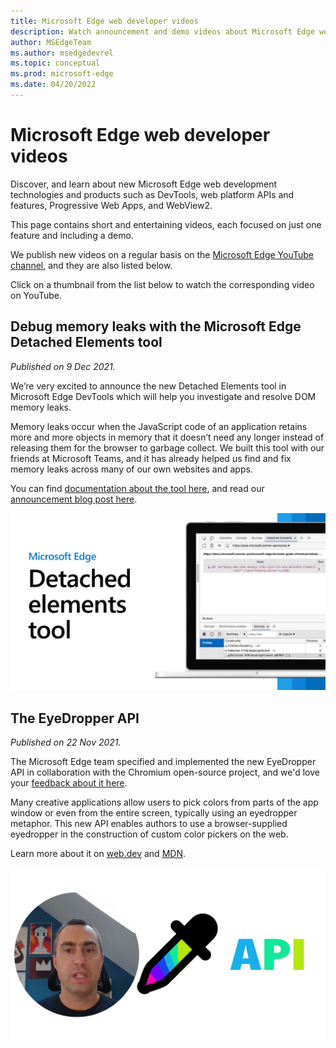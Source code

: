 ```yaml
---
title: Microsoft Edge web developer videos
description: Watch announcement and demo videos about Microsoft Edge web development technologies such as DevTools, Progressive Web App, Web platform features, WebView2, and more.
author: MSEdgeTeam
ms.author: msedgedevrel
ms.topic: conceptual
ms.prod: microsoft-edge
ms.date: 04/20/2022
---
```

# Microsoft Edge web developer videos

Discover, and learn about new Microsoft Edge web development technologies and products such as DevTools, web platform APIs and features, Progressive Web Apps, and WebView2.

This page contains short and entertaining videos, each focused on just one feature and including a demo.

We publish new videos on a regular basis on the [Microsoft Edge YouTube channel](https://www.youtube.com/channel/UCIGx7oT8p6-jUpOfg98yelA), and they are also listed below.

Click on a thumbnail from the list below to watch the corresponding video on YouTube.

<!-- To add a new video:
- Prepare the YouTube URL, thumbnail image, and description.
- Add a new H2 heading below this comment, with the name of the video.
- Add the publish date next (same as the one on YouTube).
- Place the description below that, fixing any links that came from YouTube and that might have been shortened.
- Place the video thumbnail image in the ./images folder.
- Add a markdown image below the description, with the thumbnail you added before, and link this image tag to the YouTube video. -->

## Debug memory leaks with the Microsoft Edge Detached Elements tool

_Published on 9 Dec 2021._

We’re very excited to announce the new Detached Elements tool in Microsoft Edge DevTools which will help you investigate and resolve DOM memory leaks.

Memory leaks occur when the JavaScript code of an application retains more and more objects in memory that it doesn’t need any longer instead of releasing them for the browser to garbage collect.
We built this tool with our friends at Microsoft Teams, and it has already helped us find and fix memory leaks across many of our own websites and apps.

You can find [documentation about the tool here](../devtools-guide-chromium/memory-problems/dom-leaks.md), and read our [announcement blog post here](https://blogs.windows.com/msedgedev/2021/12/09/debug-memory-leaks-detached-elements-tool-devtools/).

[![Thumbnail image for the Detached Elements video, showing the video title and a screenshot of the tool](./images/detached-elements.png)](https://www.youtube.com/watch?v=v2iy17ptmBk)
 
## The EyeDropper API

_Published on 22 Nov 2021._

The Microsoft Edge team specified and implemented the new EyeDropper API in collaboration with the Chromium open-source project, and we'd love your [feedback about it here](https://github.com/WICG/eyedropper-api/issues).

Many creative applications allow users to pick colors from parts of the app window or even from the entire screen, typically using an eyedropper metaphor. This new  API enables authors to use a browser-supplied eyedropper in the construction of custom color pickers on the web.

Learn more about it on [web.dev](https://web.dev/eyedropper/) and [MDN](https://developer.mozilla.org/en-US/docs/Web/API/EyeDropper_API).

[![Thumbnail image for the Eye Dropper API video, showing an eyedropper drawing and Patrick Brosset's face](./images/eye-dropper.png)](https://www.youtube.com/watch?v=XZUEnUbI7dE)
